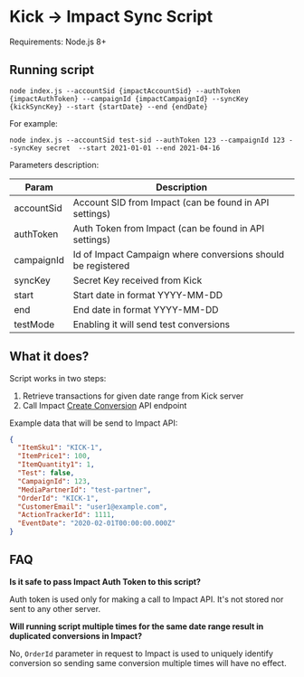 Kick -> Impact Sync Script
==

Requirements: Node.js 8+

Running script
--
```
node index.js --accountSid {impactAccountSid} --authToken {impactAuthToken} --campaignId {impactCampaignId} --syncKey {kickSyncKey} --start {startDate} --end {endDate}
```

For example:
```
node index.js --accountSid test-sid --authToken 123 --campaignId 123 --syncKey secret  --start 2021-01-01 --end 2021-04-16
```

Parameters description:

|Param              | Description                                               |
|-------------------|---------------------------                                |
|accountSid       | Account SID from Impact (can be found in API settings)    |
|authToken        | Auth Token from Impact (can be found in API settings)     |
|campaignId       | Id of Impact Campaign where conversions should be registered |
|syncKey            | Secret Key received from Kick |
|start              | Start date in format YYYY-MM-DD |
|end              | End date in format YYYY-MM-DD |
|testMode           | Enabling it will send test conversions |

What it does?
--

Script works in two steps:

1. Retrieve transactions for given date range from Kick server
2. Call Impact [Create Conversion](https://developer.impact.com/default/documentation/Adv-v8#/Conversions/CreateConversion) API endpoint

Example data that will be send to Impact API:
```json
{
  "ItemSku1": "KICK-1",
  "ItemPrice1": 100,
  "ItemQuantity1": 1,
  "Test": false,
  "CampaignId": 123,
  "MediaPartnerId": "test-partner",
  "OrderId": "KICK-1",
  "CustomerEmail": "user1@example.com",
  "ActionTrackerId": 1111,
  "EventDate": "2020-02-01T00:00:00.000Z"
}
```

FAQ
--
**Is it safe to pass Impact Auth Token to this script?**

Auth token is used only for making a call to Impact API. It's not stored nor sent to any other server.

**Will running script multiple times for the same date range result in duplicated conversions in Impact?**

No, `OrderId` parameter in request to Impact is used to uniquely identify conversion so sending same conversion multiple times will have no effect.
